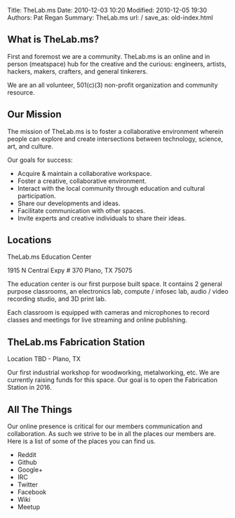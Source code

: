 Title: TheLab.ms
Date: 2010-12-03 10:20
Modified: 2010-12-05 19:30
Authors: Pat Regan
Summary: TheLab.ms
url: /
save_as: old-index.html

## What is TheLab.ms?

First and foremost we are a community. TheLab.ms is an online and in person (meatspace) hub for the creative and the curious: engineers, artists, hackers, makers, crafters, and general tinkerers.

We are an all volunteer, 501(c)(3) non-profit organization and community resource.



## Our Mission

The mission of TheLab.ms is to foster a collaborative environment wherein people can explore and create intersections between technology, science, art, and culture.

Our goals for success:

 * Acquire & maintain a collaborative workspace.
 * Foster a creative, collaborative environment.
 * Interact with the local community through education and cultural participation.
 * Share our developments and ideas.
 * Facilitate communication with other spaces.
 * Invite experts and creative individuals to share their ideas.

## Locations

TheLab.ms Education Center

1915 N Central Expy # 370 Plano, TX 75075

The education center is our first purpose built space.  It contains 2 general purpose classrooms, an electronics lab, compute / infosec lab, audio / video recording studio, and 3D print lab.

Each classroom is equipped with cameras and microphones to record classes and meetings for live streaming and online publishing.



## TheLab.ms Fabrication Station

Location TBD - Plano, TX

Our first industrial workshop for woodworking, metalworking, etc.  We are currently raising funds for this space.  Our goal is to open the Fabrication Station in 2016.

## All The Things

Our online presence is critical for our members communication and collaboration.  As such we strive to be in all the places our members are.  Here is a list of some of the places you can find us.

 * Reddit
 * Github
 * Google+
 * IRC
 * Twitter
 * Facebook
 * Wiki
 * Meetup 
